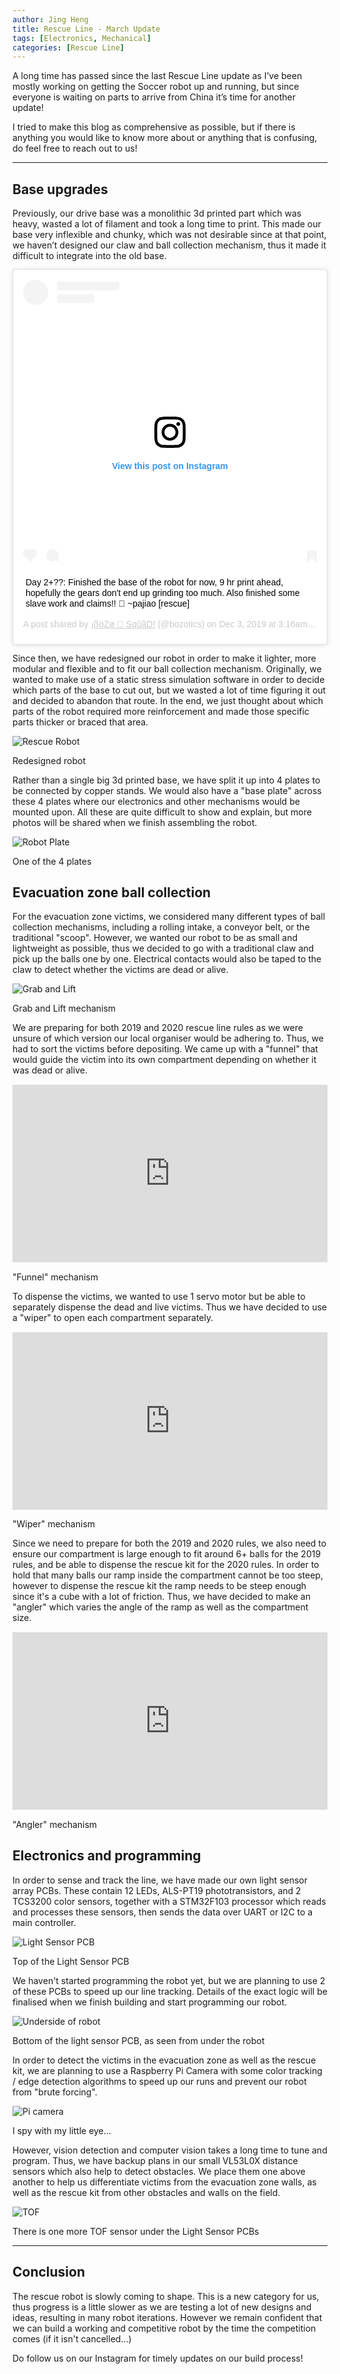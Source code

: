 ```yaml
---
author: Jing Heng
title: Rescue Line - March Update
tags: [Electronics, Mechanical]
categories: [Rescue Line]
---
```

A long time has passed since the last Rescue Line update as I’ve been mostly working on getting the Soccer robot up and running, but since everyone is waiting on parts to arrive from China it’s time for another update!

I tried to make this blog as comprehensive as possible, but if there is anything you would like to know more about or anything that is confusing, do feel free to reach out to us!

---

## Base upgrades

Previously, our drive base was a monolithic 3d printed part which was heavy, wasted a lot of filament and took a long time to print. This made our base very inflexible and chunky, which was not desirable since at that point, we haven’t designed our claw and ball collection mechanism, thus it made it difficult to integrate into the old base.

<blockquote class="instagram-media" data-instgrm-captioned data-instgrm-permalink="https://www.instagram.com/p/B5m7bQgHkDa/?utm_source=ig_embed&amp;utm_campaign=loading" data-instgrm-version="12" style=" background:#FFF; border:0; border-radius:3px; box-shadow:0 0 1px 0 rgba(0,0,0,0.5),0 1px 10px 0 rgba(0,0,0,0.15); margin: 1px; max-width:540px; min-width:326px; padding:0; width:99.375%; width:-webkit-calc(100% - 2px); width:calc(100% - 2px);"><div style="padding:16px;"> <a href="https://www.instagram.com/p/B5m7bQgHkDa/?utm_source=ig_embed&amp;utm_campaign=loading" style=" background:#FFFFFF; line-height:0; padding:0 0; text-align:center; text-decoration:none; width:100%;" target="_blank"> <div style=" display: flex; flex-direction: row; align-items: center;"> <div style="background-color: #F4F4F4; border-radius: 50%; flex-grow: 0; height: 40px; margin-right: 14px; width: 40px;"></div> <div style="display: flex; flex-direction: column; flex-grow: 1; justify-content: center;"> <div style=" background-color: #F4F4F4; border-radius: 4px; flex-grow: 0; height: 14px; margin-bottom: 6px; width: 100px;"></div> <div style=" background-color: #F4F4F4; border-radius: 4px; flex-grow: 0; height: 14px; width: 60px;"></div></div></div><div style="padding: 19% 0;"></div> <div style="display:block; height:50px; margin:0 auto 12px; width:50px;"><svg width="50px" height="50px" viewBox="0 0 60 60" version="1.1" xmlns="https://www.w3.org/2000/svg" xmlns:xlink="https://www.w3.org/1999/xlink"><g stroke="none" stroke-width="1" fill="none" fill-rule="evenodd"><g transform="translate(-511.000000, -20.000000)" fill="#000000"><g><path d="M556.869,30.41 C554.814,30.41 553.148,32.076 553.148,34.131 C553.148,36.186 554.814,37.852 556.869,37.852 C558.924,37.852 560.59,36.186 560.59,34.131 C560.59,32.076 558.924,30.41 556.869,30.41 M541,60.657 C535.114,60.657 530.342,55.887 530.342,50 C530.342,44.114 535.114,39.342 541,39.342 C546.887,39.342 551.658,44.114 551.658,50 C551.658,55.887 546.887,60.657 541,60.657 M541,33.886 C532.1,33.886 524.886,41.1 524.886,50 C524.886,58.899 532.1,66.113 541,66.113 C549.9,66.113 557.115,58.899 557.115,50 C557.115,41.1 549.9,33.886 541,33.886 M565.378,62.101 C565.244,65.022 564.756,66.606 564.346,67.663 C563.803,69.06 563.154,70.057 562.106,71.106 C561.058,72.155 560.06,72.803 558.662,73.347 C557.607,73.757 556.021,74.244 553.102,74.378 C549.944,74.521 548.997,74.552 541,74.552 C533.003,74.552 532.056,74.521 528.898,74.378 C525.979,74.244 524.393,73.757 523.338,73.347 C521.94,72.803 520.942,72.155 519.894,71.106 C518.846,70.057 518.197,69.06 517.654,67.663 C517.244,66.606 516.755,65.022 516.623,62.101 C516.479,58.943 516.448,57.996 516.448,50 C516.448,42.003 516.479,41.056 516.623,37.899 C516.755,34.978 517.244,33.391 517.654,32.338 C518.197,30.938 518.846,29.942 519.894,28.894 C520.942,27.846 521.94,27.196 523.338,26.654 C524.393,26.244 525.979,25.756 528.898,25.623 C532.057,25.479 533.004,25.448 541,25.448 C548.997,25.448 549.943,25.479 553.102,25.623 C556.021,25.756 557.607,26.244 558.662,26.654 C560.06,27.196 561.058,27.846 562.106,28.894 C563.154,29.942 563.803,30.938 564.346,32.338 C564.756,33.391 565.244,34.978 565.378,37.899 C565.522,41.056 565.552,42.003 565.552,50 C565.552,57.996 565.522,58.943 565.378,62.101 M570.82,37.631 C570.674,34.438 570.167,32.258 569.425,30.349 C568.659,28.377 567.633,26.702 565.965,25.035 C564.297,23.368 562.623,22.342 560.652,21.575 C558.743,20.834 556.562,20.326 553.369,20.18 C550.169,20.033 549.148,20 541,20 C532.853,20 531.831,20.033 528.631,20.18 C525.438,20.326 523.257,20.834 521.349,21.575 C519.376,22.342 517.703,23.368 516.035,25.035 C514.368,26.702 513.342,28.377 512.574,30.349 C511.834,32.258 511.326,34.438 511.181,37.631 C511.035,40.831 511,41.851 511,50 C511,58.147 511.035,59.17 511.181,62.369 C511.326,65.562 511.834,67.743 512.574,69.651 C513.342,71.625 514.368,73.296 516.035,74.965 C517.703,76.634 519.376,77.658 521.349,78.425 C523.257,79.167 525.438,79.673 528.631,79.82 C531.831,79.965 532.853,80.001 541,80.001 C549.148,80.001 550.169,79.965 553.369,79.82 C556.562,79.673 558.743,79.167 560.652,78.425 C562.623,77.658 564.297,76.634 565.965,74.965 C567.633,73.296 568.659,71.625 569.425,69.651 C570.167,67.743 570.674,65.562 570.82,62.369 C570.966,59.17 571,58.147 571,50 C571,41.851 570.966,40.831 570.82,37.631"></path></g></g></g></svg></div><div style="padding-top: 8px;"> <div style=" color:#3897f0; font-family:Arial,sans-serif; font-size:14px; font-style:normal; font-weight:550; line-height:18px;"> View this post on Instagram</div></div><div style="padding: 12.5% 0;"></div> <div style="display: flex; flex-direction: row; margin-bottom: 14px; align-items: center;"><div> <div style="background-color: #F4F4F4; border-radius: 50%; height: 12.5px; width: 12.5px; transform: translateX(0px) translateY(7px);"></div> <div style="background-color: #F4F4F4; height: 12.5px; transform: rotate(-45deg) translateX(3px) translateY(1px); width: 12.5px; flex-grow: 0; margin-right: 14px; margin-left: 2px;"></div> <div style="background-color: #F4F4F4; border-radius: 50%; height: 12.5px; width: 12.5px; transform: translateX(9px) translateY(-18px);"></div></div><div style="margin-left: 8px;"> <div style=" background-color: #F4F4F4; border-radius: 50%; flex-grow: 0; height: 20px; width: 20px;"></div> <div style=" width: 0; height: 0; border-top: 2px solid transparent; border-left: 6px solid #f4f4f4; border-bottom: 2px solid transparent; transform: translateX(16px) translateY(-4px) rotate(30deg)"></div></div><div style="margin-left: auto;"> <div style=" width: 0px; border-top: 8px solid #F4F4F4; border-right: 8px solid transparent; transform: translateY(16px);"></div> <div style=" background-color: #F4F4F4; flex-grow: 0; height: 12px; width: 16px; transform: translateY(-4px);"></div> <div style=" width: 0; height: 0; border-top: 8px solid #F4F4F4; border-left: 8px solid transparent; transform: translateY(-4px) translateX(8px);"></div></div></div></a> <p style=" margin:8px 0 0 0; padding:0 4px;"> <a href="https://www.instagram.com/p/B5m7bQgHkDa/?utm_source=ig_embed&amp;utm_campaign=loading" style=" color:#000; font-family:Arial,sans-serif; font-size:14px; font-style:normal; font-weight:normal; line-height:17px; text-decoration:none; word-wrap:break-word;" target="_blank">Day 2+??: Finished the base of the robot for now, 9 hr print ahead, hopefully the gears don&#39;t end up grinding too much. Also finished some slave work and claims!! 🎉 ~pajiao [rescue]</a></p> <p style=" color:#c9c8cd; font-family:Arial,sans-serif; font-size:14px; line-height:17px; margin-bottom:0; margin-top:8px; overflow:hidden; padding:8px 0 7px; text-align:center; text-overflow:ellipsis; white-space:nowrap;">A post shared by <a href="https://www.instagram.com/bozotics/?utm_source=ig_embed&amp;utm_campaign=loading" style=" color:#c9c8cd; font-family:Arial,sans-serif; font-size:14px; font-style:normal; font-weight:normal; line-height:17px;" target="_blank"> ¡ßöZø 🗽 SqûãD!</a> (@bozotics) on <time style=" font-family:Arial,sans-serif; font-size:14px; line-height:17px;" datetime="2019-12-03T11:16:07+00:00">Dec 3, 2019 at 3:16am PST</time></p></div></blockquote> <script async src="//www.instagram.com/embed.js"></script>

Since then, we have redesigned our robot in order to make it lighter, more modular and flexible and to fit our ball collection mechanism. Originally, we wanted to make use of a static stress simulation software in order to decide which parts of the base to cut out, but we wasted a lot of time figuring it out and decided to abandon that route.
In the end, we just thought about which parts of the robot required more reinforcement and made those specific parts thicker or braced that area.

![Rescue Robot](/assets/rescue_3.0_2020-Mar-14_07-22-22AM-000_CustomizedView37765168667_png-1024x791.png "Rescue robot")
<p class="caption">Redesigned robot</p>

Rather than a single big 3d printed base, we have split it up into 4 plates to be connected by copper stands. We would also have a "base plate" across these 4 plates where our electronics and other mechanisms would be mounted upon. All these are quite difficult to show and explain, but more photos will be shared when we finish assembling the robot.

![Robot Plate](/assets/rescue-3.0-v73-1024x419.png "Robot plate")
<p class="caption">One of the 4 plates</p>

## Evacuation zone ball collection

For the evacuation zone victims, we considered many different types of ball collection mechanisms, including a rolling intake, a conveyor belt, or the traditional "scoop". However, we wanted our robot to be as small and lightweight as possible, thus we decided to go with a traditional claw and pick up the balls one by one. Electrical contacts would also be taped to the claw to detect whether the victims are dead or alive.

![Grab and Lift](/assets/rescue-3.0-v74-1024x419.png "Grab and lift")
<p class="caption">Grab and Lift mechanism</p>

We are preparing for both 2019 and 2020 rescue line rules as we were unsure of which version our local organiser would be adhering to. Thus, we had to sort the victims before depositing. We came up with a "funnel" that would guide the victim into its own compartment depending on whether it was dead or alive.

<div style="position:relative;padding-bottom:56.25%;margin:15px auto!important;">
<iframe src="https://drive.google.com/file/d/1GIfGhJ9cebe36LavOoRSzydWARoYOmu8/preview" style="width:100%;height:100%;position:absolute;left:0px;top:0px;"
 frameborder="0" width="100%" height="100%" 
 allowfullscreen allow="autoplay"></iframe>
</div>
<p class="caption">"Funnel" mechanism</p>

To dispense the victims, we wanted to use 1 servo motor but be able to separately dispense the dead and live victims. Thus we have decided to use a "wiper" to open each compartment separately.

<div style="position:relative;padding-bottom:56.25%;margin:15px auto!important;">
<iframe src="https://drive.google.com/file/d/1YvVcK1Bej7ZAwR8UUXmeAQGg9HuADF4f/preview" style="width:100%;height:100%;position:absolute;left:0px;top:0px;"
 frameborder="0" width="100%" height="100%" 
 allowfullscreen allow="autoplay"></iframe>
</div>
<p class="caption">"Wiper" mechanism</p>

Since we need to prepare for both the 2019 and 2020 rules, we also need to ensure our compartment is large enough to fit around 6+ balls for the 2019 rules, and be able to dispense the rescue kit for the 2020 rules. In order to hold that many balls our ramp inside the compartment cannot be too steep, however to dispense the rescue kit the ramp needs to be steep enough since it's a cube with a lot of friction. Thus, we have decided to make an "angler" which varies the angle of the ramp as well as the compartment size.

<div style="position:relative;padding-bottom:56.25%;margin:15px auto!important;">
<iframe src="https://drive.google.com/file/d/1nXJlgD1yfBoHSY1OrFmMRATaXsW8LVEo/preview" style="width:100%;height:100%;position:absolute;left:0px;top:0px;"
 frameborder="0" width="100%" height="100%" 
 allowfullscreen allow="autoplay"></iframe>
</div>
<p class="caption">"Angler" mechanism</p>

## Electronics and programming

In order to sense and track the line, we have made our own light sensor array PCBs. These contain 12 LEDs, ALS-PT19 phototransistors, and 2 TCS3200 color sensors, together with a STM32F103 processor which reads and processes these sensors, then sends the data over UART or I2C to a main controller.

![Light Sensor PCB](/assets/RescueLS-1-1024x419.png "Light sensor PCB")
<p class="caption">Top of the Light Sensor PCB</p>

We haven't started programming the robot yet, but we are planning to use 2 of these PCBs to speed up our line tracking. Details of the exact logic will be finalised when we finish building and start programming our robot.

![Underside of robot](/assets/rescue-3.0-5-1024x419.png "Underside of robot")
<p class="caption">Bottom of the light sensor PCB, as seen from under the robot</p>

In order to detect the victims in the evacuation zone as well as the rescue kit, we are planning to use a Raspberry Pi Camera with some color tracking / edge detection algorithms to speed up our runs and prevent our robot from "brute forcing".

![Pi camera](/assets/rescue-3.0-6-1024x419.png "Pi camera")
<p class="caption">I spy with my little eye...</p>

However, vision detection and computer vision takes a long time to tune and program. Thus, we have backup plans in our small VL53L0X distance sensors which also help to detect obstacles. We place them one above another to help us differentiate victims from the evacuation zone walls, as well as the rescue kit from other obstacles and walls on the field.

![TOF](/assets/rescue-3.0-77-1024x419.png "TOF")
<p class="caption">There is one more TOF sensor under the Light Sensor PCBs</p>

---

## Conclusion

The rescue robot is slowly coming to shape. This is a new category for us, thus progress is a little slower as we are testing a lot of new designs and ideas, resulting in many robot iterations. However we remain confident that we can build a working and competitive robot by the time the competition comes (if it isn't cancelled...)

Do follow us on our Instagram for timely updates on our build process!